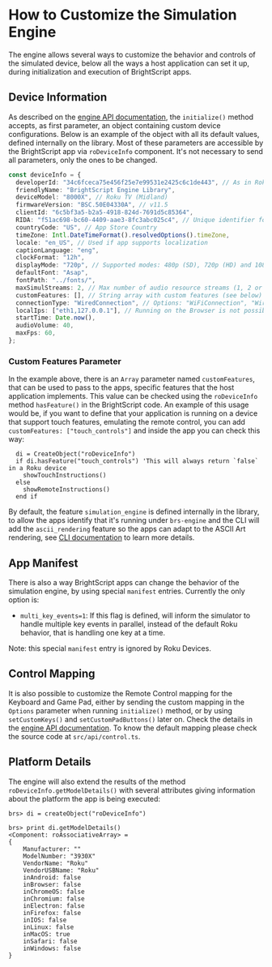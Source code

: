 # How to Customize the Simulation Engine

The engine allows several ways to customize the behavior and controls of the simulated device, below all the ways a host application can set it up, during initialization and execution of BrightScript apps.

## Device Information

As described on the [engine API documentation](engine-api.md), the `initialize()` method accepts, as first parameter, an object containing custom device configurations. Below is an example of the object with all its default values, defined internally on the library. Most of these parameters are accessible by the BrightScript app via `roDeviceInfo` component. It's not necessary to send all parameters, only the ones to be changed.

```ts
const deviceInfo = {
  developerId: "34c6fceca75e456f25e7e99531e2425c6c1de443", // As in Roku devices, segregates Registry data
  friendlyName: "BrightScript Engine Library",
  deviceModel: "8000X", // Roku TV (Midland)
  firmwareVersion: "BSC.50E04330A", // v11.5
  clientId: "6c5bf3a5-b2a5-4918-824d-7691d5c85364",
  RIDA: "f51ac698-bc60-4409-aae3-8fc3abc025c4", // Unique identifier for advertisement tracking
  countryCode: "US", // App Store Country
  timeZone: Intl.DateTimeFormat().resolvedOptions().timeZone,
  locale: "en_US", // Used if app supports localization
  captionLanguage: "eng",
  clockFormat: "12h",
  displayMode: "720p", // Supported modes: 480p (SD), 720p (HD) and 1080p (FHD)
  defaultFont: "Asap",
  fontPath: "../fonts/",
  maxSimulStreams: 2, // Max number of audio resource streams (1, 2 or 3)
  customFeatures: [], // String array with custom features (see below)
  connectionType: "WiredConnection", // Options: "WiFiConnection", "WiredConnection", ""
  localIps: ["eth1,127.0.0.1"], // Running on the Browser is not possible to get a real IP
  startTime: Date.now(),
  audioVolume: 40,
  maxFps: 60,
};
```

### Custom Features Parameter

In the example above, there is an `Array` parameter named `customFeatures`, that can be used to pass to the apps, specific features that the host application implements. This value can be checked using the `roDeviceInfo` method `hasFeature()` in the BrightScript code. An example of this usage would be, if you want to define that your application is running on a device that support touch features, emulating the remote control, you can add `customFeatures: ["touch_controls"]` and inside the app you can check this way:

```brs
  di = CreateObject("roDeviceInfo")
  if di.hasFeature("touch_controls") 'This will always return `false` in a Roku device
    showTouchInstructions()
  else
    showRemoteInstructions()
  end if
```

By default, the feature `simulation_engine` is defined internally in the library, to allow the apps identify that it's running under `brs-engine` and the CLI will add the `ascii_rendering` feature so the apps can adapt to the ASCII Art rendering, see [CLI documentation](run-as-cli.md) to learn more details.

## App Manifest

There is also a way BrightScript apps can change the behavior of the simulation engine, by using special `manifest` entries. Currently the only option is:

- `multi_key_events=1`: If this flag is defined, will inform the simulator to handle multiple key events in parallel, instead of the default Roku behavior, that is handling one key at a time.

Note: this special `manifest` entry is ignored by Roku Devices.

## Control Mapping

It is also possible to customize the Remote Control mapping for the Keyboard and Game Pad, either by sending the custom mapping in the `Options` parameter when running `initialize()` method, or by using `setCustomKeys()` and `setCustomPadButtons()` later on. Check the details in the [engine API documentation](engine-api.md). To know the default mapping please check the source code at `src/api/control.ts`.

## Platform Details

The engine will also extend the results of the method `roDeviceInfo.getModelDetails()` with several attributes giving information about the platform the app is being executed:

```brs
brs> di = createObject("roDeviceInfo")

brs> print di.getModelDetails()
<Component: roAssociativeArray> =
{
    Manufacturer: ""
    ModelNumber: "3930X"
    VendorName: "Roku"
    VendorUSBName: "Roku"
    inAndroid: false
    inBrowser: false
    inChromeOS: false
    inChromium: false
    inElectron: false
    inFirefox: false
    inIOS: false
    inLinux: false
    inMacOS: true
    inSafari: false
    inWindows: false
}
```
